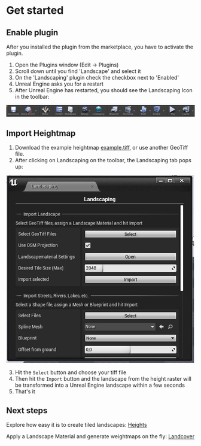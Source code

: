 # Get started

## Enable plugin

After you installed the plugin from the marketplace, you have to activate the plugin.

1) Open the Plugins window (Edit -> Plugins)
2) Scroll down until you find 'Landscape' and select it
3) On the 'Landscaping' plugin check the checkbox next to 'Enabled'
4) Unreal Engine asks you for a restart
5) After Unreal Engine has restarted, you should see the Landscaping Icon in the toolbar:

![Toolbar with Landscaping](_media/toolbar_with_landscaping.jpg)

## Import Heightmap

1) Download the example heightmap [example.tiff](https://cloud.ludicdrive.com/example.tiff), or use another GeoTiff file.
2) After clicking on Landscaping on the toolbar, the Landscaping tab pops up:

![Landscaping Tab](_media/landscaping_tab.jpg)

3) Hit the `Select` button and choose your tiff file
4) Then hit the `Import` button and the landscape from the height raster will be transformed into a Unreal Engine landscape within a few seconds
5) That's it

## Next steps

Explore how easy it is to create tiled landscapes: [Heights](heights.md?id=heights)

Apply a Landscape Material and generate weightmaps on the fly: [Landcover](landcover.md?id=landcover)
